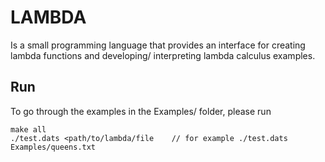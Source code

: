 # LAMBDA

Is a small programming language that provides an interface for creating lambda functions and developing/ interpreting lambda calculus examples.

## Run

To go through the examples in the Examples/ folder, please run

    make all
    ./test.dats <path/to/lambda/file    // for example ./test.dats Examples/queens.txt
    
